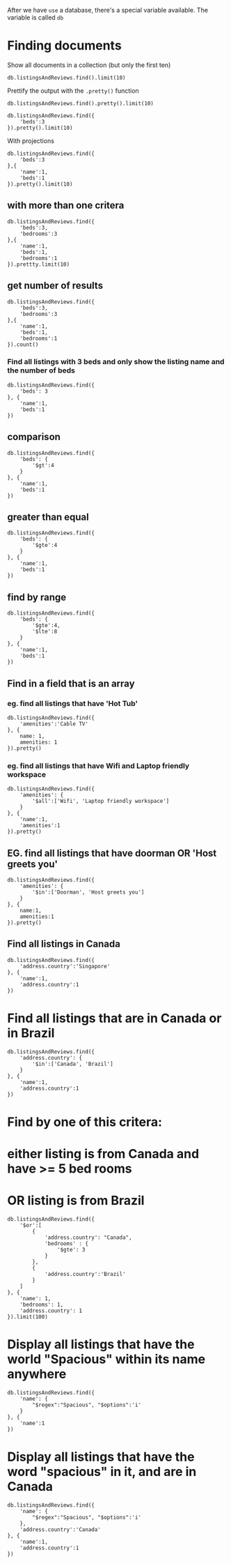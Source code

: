 After we have `use` a database, there's a special variable available. 
The variable is called `db`

# Finding documents

Show all documents in a collection (but only the first ten)
```
db.listingsAndReviews.find().limit(10)
```

Prettify the output with the `.pretty()` function

```
db.listingsAndReviews.find().pretty().limit(10)
```

```
db.listingsAndReviews.find({
    'beds':3
}).pretty().limit(10)
```

With projections
```
db.listingsAndReviews.find({
    'beds':3
},{
    'name':1,
    'beds':1
}).pretty().limit(10)
```

## with more than one critera
```
db.listingsAndReviews.find({
    'beds':3,
    'bedrooms':3
},{
    'name':1,
    'beds':1,
    'bedrooms':1
}).prettty.limit(10)
```
## get number of results

```
db.listingsAndReviews.find({
    'beds':3,
    'bedrooms':3
},{
    'name':1,
    'beds':1,
    'bedrooms':1
}).count()
```

### Find all listings with 3 beds and only show the listing name and the number of beds
```
db.listingsAndReviews.find({
    'beds': 3
}, {
    'name':1,
    'beds':1
})
```
## comparison
```
db.listingsAndReviews.find({
    'beds': {
        '$gt':4
    }
}, {
    'name':1,
    'beds':1
})
```

## greater than equal
```
db.listingsAndReviews.find({
    'beds': {
        '$gte':4
    }
}, {
    'name':1,
    'beds':1
})
```

## find by range
```
db.listingsAndReviews.find({
    'beds': {
        '$gte':4,
        '$lte':8
    }
}, {
    'name':1,
    'beds':1
})
```

## Find in a field that is an array

### eg. find all listings that have 'Hot Tub'
```
db.listingsAndReviews.find({
    'amenities':'Cable TV'
}, {
    name: 1,
    amenities: 1
}).pretty()
```

### eg. find all listings that have Wifi and Laptop friendly workspace
```
db.listingsAndReviews.find({
    'amenities': {
        '$all':['Wifi', 'Laptop friendly workspace']
    }
}, {
    'name':1,
    'amenities':1
}).pretty()
```

## EG. find all listings that have doorman OR 'Host greets you'
```
db.listingsAndReviews.find({
    'amenities': {
        '$in':['Doorman', 'Host greets you']
    }
}, {
    name:1,
    amenities:1
}).pretty()
```

## Find all listings in Canada
```
db.listingsAndReviews.find({
    'address.country':'Singapore'
}, {
    'name':1,
    'address.country':1
})
```

# Find all listings that are in Canada or in Brazil
```
db.listingsAndReviews.find({
    'address.country': {
        '$in':['Canada', 'Brazil']
    }
}, {
    'name':1,
    'address.country':1
})
```

# Find by one of this critera: 
# either listing is from Canada and have >= 5 bed rooms
# OR listing is from Brazil

```
db.listingsAndReviews.find({
    '$or':[
        {
            'address.country': "Canada",
            'bedrooms' : {
                '$gte': 3
            }
        },
        {
            'address.country':'Brazil'
        }
    ]
}, {
    'name': 1,
    'bedrooms': 1,
    'address.country': 1
}).limit(100)
```

# Display all listings that have the world "Spacious" within its name anywhere
```
db.listingsAndReviews.find({
    'name': {
        "$regex":"Spacious", "$options":'i'
    }
}, {
    'name':1
})
```

# Display all listings that have the word "spacious" in it, and are in Canada
```
db.listingsAndReviews.find({
    'name': {
        "$regex":"Spacious", "$options":'i'
    },
    'address.country':'Canada'
}, {
    'name':1,
    'address.country':1
})
```